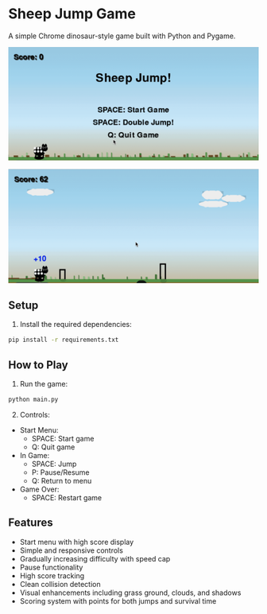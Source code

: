 # Sheep Jump Game

A simple Chrome dinosaur-style game built with Python and Pygame.

![Sheep Jump](./img1.png)

![Sheep Jump](./img2.png)

## Setup

1. Install the required dependencies:
```bash
pip install -r requirements.txt
```

## How to Play

1. Run the game:
```bash
python main.py
```

2. Controls:
- Start Menu:
  - SPACE: Start game
  - Q: Quit game
- In Game:
  - SPACE: Jump
  - P: Pause/Resume
  - Q: Return to menu
- Game Over:
  - SPACE: Restart game

## Features

- Start menu with high score display
- Simple and responsive controls
- Gradually increasing difficulty with speed cap
- Pause functionality
- High score tracking
- Clean collision detection
- Visual enhancements including grass ground, clouds, and shadows
- Scoring system with points for both jumps and survival time


